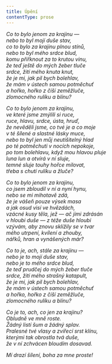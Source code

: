 ```yaml
---
title: Úpění
contentType: prose
---
```


<section>

_Co to bylo jenom za krajinu —  
nebo to byl mojí duše stav,  
co to bylo za krajinu plnou stínů,  
nebo to byl mého srdce blud,  
komu přiřknout za to krutou vinu,  
že teď ještě do mých žeber tluče  
srdce, žití mého knuta knut,  
že je mi, jak pil bych bolehlav,  
že mám v ústech samou potměchuť  
a hořko, hořko z číší zeměžluče,  
zlomocného rulíku a blínu?_

</section>

<section>

_Co to bylo jenom za krajinu,  
ve které jsme zmýlili si ruce,  
ruce, hlavu, srdce, ústa, hruď,  
že nevěděli jsme, co tvé je a co moje  
v té šílené a slastné lásky muce,  
nebo to byl jen můj neutišitelný hlad  
po té potměchuti v nocích nepokoje,  
po tom bolehlavu, když mou hlavou pluje  
luna lun a otvírá v ní sluje,  
temné sluje touhy hořce milovat,  
třeba s chutí rulíku a žluče?_

</section>

<section>

_Co to bylo jenom za krajinu,  
co jsem zbloudil v ní a nyní hynu,  
nebo se mi mihotavě zdá,  
že je vášeň pouze výsek masa  
a jak osud visí ve hvězdách,  
vzácné kusy těla, jež — ač jimi zdrásán  
v hloubi duše — z téže duše hloubi  
vzývám, aby znovu sklížily se v tvar  
mého utrpení, kvílení a zhouby,  
nářků, hran a vynášených már?_

</section>

<section>

_Co to je, ach, stále za krajinu —  
nebo je to mojí duše stav,  
nebo je to mého srdce blud,  
že teď prudčej do mých žeber tluče  
srdce, žití mého strašný katapult,  
že je mi, jak pil bych bolehlav,  
že mám v ústech samou potměchuť  
a hořko, hořko z číší zeměžluče,  
zlomocného rulíku a blínu?_

</section>

<section>

_Co je to, ach, co jen za krajinu?  
Obludně ve mně roste.  
Žádný listí šum a žádný splav.  
Pralesné tvé vlasy a zvířecí srst klínu,  
kterými tak obrostla tvá duše,  
že v ní zchvácen bloudím dosavad._

</section>

<section>

_Mí drazí šílení, boha za mne proste!_

</section>
